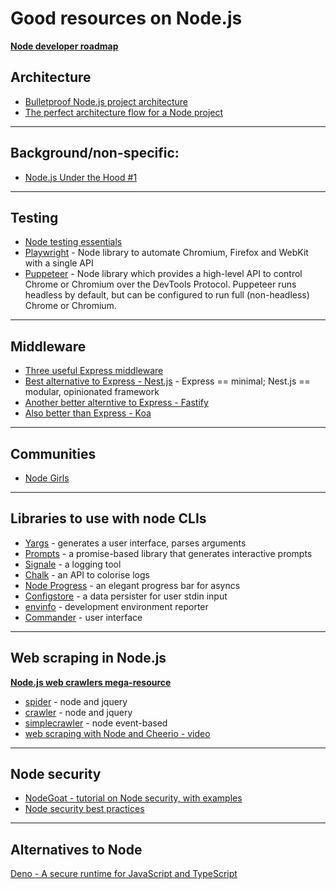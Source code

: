 # Good resources on Node.js

**[Node developer roadmap](https://github.com/aliyr/Nodejs-Developer-Roadmap)**  

    
## Architecture

* [Bulletproof Node.js project architecture](https://softwareontheroad.com/ideal-nodejs-project-structure)
* [The perfect architecture flow for a Node project](https://blog.logrocket.com/the-perfect-architecture-flow-for-your-next-node-js-project/)

---

## Background/non-specific:

* [Node.js Under the Hood #1](https://dev.to/khaosdoctor/node-js-under-the-hood-1-getting-to-know-our-tools-1465)

---

## Testing

* [Node testing essentials](https://dev.to/ielgohary/node-testing-essentials-a-node-developer-s-guide-to-testing-m16)
* [Playwright](https://github.com/microsoft/playwright) - Node library to automate Chromium, Firefox and WebKit with a single API 
* [Puppeteer](https://github.com/puppeteer/puppeteer) - Node library which provides a high-level API to control Chrome or Chromium over the DevTools Protocol. Puppeteer runs headless by default, but can be configured to run full (non-headless) Chrome or Chromium.

---

## Middleware

* [Three useful Express middleware](https://dev.to/zellwk/three-useful-express-middleware-1di)
* [Best alternative to Express - Nest.js](https://nestjs.com/) - Express == minimal; Nest.js == modular, opinionated framework
* [Another better alterntive to Express - Fastify](https://github.com/fastify/fastify)
* [Also better than Express - Koa](https://github.com/koajs/koa)
 
---

## Communities

* [Node Girls](https://nodegirls.com/)

---

## Libraries to use with node CLIs

* [Yargs](https://github.com/yargs/yargs) - generates a user interface, parses arguments
* [Prompts](https://github.com/terkelg/prompts) - a promise-based library that generates interactive prompts
* [Signale](https://github.com/klaussinani/signale) - a logging tool
* [Chalk](https://github.com/chalk/chalk) - an API to colorise logs
* [Node Progress](https://github.com/visionmedia/node-progress) - an elegant progress bar for asyncs
* [Configstore](https://github.com/yeoman/configstore) - a data persister for user stdin input
* [envinfo](https://github.com/tabrindle/envinfo) - development environment reporter
* [Commander](https://github.com/tj/commander.js/) - user interface

---

## Web scraping in Node.js

**[Node.js web crawlers mega-resource](https://potentpages.com/web-crawler-development/tutorials/nodejs/)**

* [spider](https://github.com/mikeal/spider) - node and jquery
* [crawler](https://github.com/bda-research/node-crawler) - node and jquery
* [simplecrawler](https://github.com/simplecrawler/simplecrawler) - node event-based
* [web scraping with Node and Cheerio - video](https://www.youtube.com/watch?v=M2edy0vDovo)

---

## Node security

* [NodeGoat - tutorial on Node security, with examples](https://nodegoat.herokuapp.com/tutorial)
* [Node security best practices](https://medium.com/@nodepractices/were-under-attack-23-node-js-security-best-practices-e33c146cb87d)

---

## Alternatives to Node

[Deno - A secure runtime for JavaScript and TypeScript](https://deno.land/)
